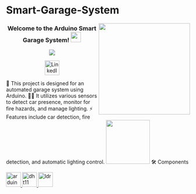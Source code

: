 # Smart-Garage-System
<img width="250" align="right" src="https://c.tenor.com/_DOBjnGspYAAAAAM/code-coding.gif">
<h3 align="center">
  Welcome to the Arduino Smart Garage System!
  <img src="https://media.giphy.com/media/hvRJCLFzcasrR4ia7z/giphy.gif" width="28">
</h3>
<!-- Typing SVG by DenverCoder1 - https://github.com/DenverCoder1/readme-typing-svg -->
<p align="center">
  <a href="https://github.com/DenverCoder1/readme-typing-svg"><img src="https://readme-typing-svg.herokuapp.com/?lines=Automated%20Garage%20System;Using%20Arduino%20and%20Sensors&font=Fira%20Code&center=true&width=440&height=45&color=#FFD700&vCenter=true&size=22"></a>
</p>
<p align="center">
  <a href="https://www.linkedin.com/in/yosef-zaher/">
    <img align="center" alt="LinkedIn" width="40px" src="https://i.pinimg.com/originals/de/b4/6f/deb46f02a59e3b3a2aa58fac16290d63.gif" />
  </a>
</p>
🏢 This project is designed for an automated garage system using Arduino.
👨‍💻 It utilizes various sensors to detect car presence, monitor for fire hazards, and manage lighting.
⚡ Features include car detection, fire detection, and automatic lighting control.
<img src="https://github.com/Govindv7555/Govindv7555/raw/main/49e76e0596857673c5c80c85b84394c1.gif" height="120px" style="max-width: 100%; display: inline-block;" data-target="animated-image.originalImage">
🛠  Components
<p align="left"> 
  <a href="https://www.arduino.cc/" target="_blank" rel="noreferrer"> 
    <img src="https://cdn.worldvectorlogo.com/logos/arduino-1.svg" alt="arduino" width="40" height="40"/> 
  </a> 
  <a href="https://www.digikey.com/en/product-highlight/a/adafruit/dht11-basic-temperature-humidity-sensor"><img src="https://cdn.sparkfun.com//assets/parts/1/1/6/2/1/13683-01.jpg" alt="dht11" width="40" height="40"/> 
  </a>
  <a href="https://en.wikipedia.org/wiki/Light-dependent_resistor"><img src="https://upload.wikimedia.org/wikipedia/commons/thumb/e/ed/LDR_TSL252.png/1024px-LDR_TSL252.png" alt="ldr" width="40" height="40"/> 
  </a> 
</p>
